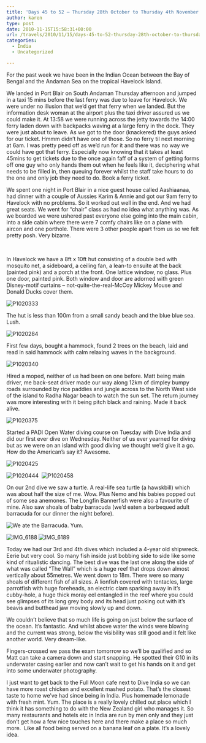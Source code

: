 ```yaml
---
title: 'Days 45 to 52 – Thursday 28th October to Thursday 4th November – Andaman Islands'
author: karen
type: post
date: 2010-11-15T15:58:31+00:00
url: /travels/2010/11/15/days-45-to-52-thursday-28th-october-to-thursday-4th-november-andaman-islands/
categories:
  - India
  - Uncategorized

---
```

For the past week we have been in the Indian Ocean between the Bay of Bengal and the Andaman Sea on the tropical Havelock Island. 

We landed in Port Blair on South Andaman Thursday afternoon and jumped in a taxi 15 mins before the last ferry was due to leave for Havelock. We were under no illusion that we’d get that ferry when we landed. But the information desk woman at the airport plus the taxi driver assured us we could make it. At 13:58 we were running across the jetty towards the 14:00 ferry laden down with backpacks waving at a large ferry in the dock. They were just about to leave. As we got to the door (knackered) the guys asked for our ticket. Hmmm didn’t have one of those. So no ferry til next morning at 6am. I was pretty peed off as we’d run for it and there was no way we could have got that ferry. Especially now knowing that it takes at least 45mins to get tickets due to the once again faff of a system of getting forms off one guy who only hands them out when he feels like it, deciphering what needs to be filled in, then queuing forever whilst the staff take hours to do the one and only job they need to do. Book a ferry ticket. 

We spent one night in Port Blair in a nice guest house called Aashiaanaa, had dinner with a couple of Aussies Karim & Annie and got our 9am ferry to Havelock with no problems. So it worked out well in the end. And we had great seats. We went for “chair” class as had no idea what anything was. As we boarded we were ushered past everyone else going into the main cabin, into a side cabin where there were 7 comfy chairs like on a plane with aircon and one porthole. There were 3 other people apart from us so we felt pretty posh. Very bizarre.

&nbsp;

In Havelock we have a 8ft x 10ft hut consisting of a double bed with mosquito net, a sideboard, a ceiling fan, a lean-to ensuite at the back (painted pink) and a porch at the front. One lattice window, no glass. Plus one door, painted pink. Both window and door are adorned with green Disney-motif curtains – not-quite-the-real-McCoy Mickey Mouse and Donald Ducks cover them. 

![P1020333](/travels-wp-content/uploads/2010/11/P1020333.jpg) 

The hut is less than 100m from a small sandy beach and the blue blue sea. Lush.

![P1020284](/travels-wp-content/uploads/2010/11/P1020284.jpg) 

First few days, bought a hammock, found 2 trees on the beach, laid and read in said hammock with calm relaxing waves in the background.

![P1020340](/travels-wp-content/uploads/2010/11/P1020340.jpg) 

Hired a moped, neither of us had been on one before. Matt being main driver, me back-seat driver made our way along 12km of dimpley bumpy roads surrounded by rice paddies and jungle across to the North West side of the island to Radha Nagar beach to watch the sun set. The return journey was more interesting with it being pitch black and raining. Made it back alive.

![P1020375](/travels-wp-content/uploads/2010/11/P1020375.jpg) 

Started a PADI Open Water diving course on Tuesday with Dive India and did our first ever dive on Wednesday. Neither of us ever yearned for diving but as we were on an island with good diving we thought we’d give it a go. How do the American’s say it? Awesome.

![P1020425](/travels-wp-content/uploads/2010/11/P1020425.jpg)

![P1020444](/travels-wp-content/uploads/2010/11/P1020444.jpg)&nbsp; ![P1020458](/travels-wp-content/uploads/2010/11/P1020458.jpg) 

On our 2nd dive we saw a turtle. A real-life sea turtle (a hawskbill) which was about half the size of me. Wow. Plus Nemo and his babies popped out of some sea anemones. The Longfin Bannerfish were also a favourite of mine. Also saw shoals of baby barracuda (we’d eaten a barbequed adult barracuda for our dinner the night before). 

![We ate the Barracuda. Yum.](/travels-wp-content/uploads/2010/11/IMG_61841.jpg)

![IMG_6188](/travels-wp-content/uploads/2010/11/IMG_6188.jpg)&nbsp;![IMG_6189](/travels-wp-content/uploads/2010/11/IMG_6189.jpg) 

Today we had our 3rd and 4th dives which included a 4-year old shipwreck. Eerie but very cool. So many fish inside just bobbing side to side like some kind of ritualistic dancing. The best dive was the last one along the side of what was called “The Wall” which is a huge reef that drops down almost vertically about 55metres. We went down to 18m. There were so many shoals of different fish of all sizes. A lionfish covered with tentacles, large parrotfish with huge foreheads, an electric clam sparking away in it’s cubby-hole, a huge thick moray eel entangled in the reef where you could see glimpses of its long grey body and its head just poking out with it’s beavis and butthead jaw moving slowly up and down.

We couldn’t believe that so much life is going on just below the surface of the ocean. It’s fantastic. And whilst above water the winds were blowing and the current was strong, below the visibility was still good and it felt like another world. Very dream-like.

Fingers-crossed we pass the exam tomorrow so we’ll be qualified and so Matt can take a camera down and start snapping. He spotted their G10 in its underwater casing earlier and now can’t wait to get his hands on it and get into some underwater photography.

I just want to get back to the Full Moon cafe next to Dive India so we can have more roast chicken and excellent mashed potato. That’s the closest taste to home we’ve had since being in India. Plus homemade lemonade with fresh mint. Yum. The place is a really lovely chilled out place which I think it has something to do with the New Zealand girl who manages it. So many restaurants and hotels etc in India are run by men only and they just don’t get how a few nice touches here and there make a place so much more.&nbsp; Like all food being served on a banana leaf on a plate. It’s a lovely idea.

 [1]: http://www.mattburns.co.uk/travels/wp-content/uploads/2010/11/P1020333.jpg
 [2]: http://www.mattburns.co.uk/travels/wp-content/uploads/2010/11/P1020284.jpg
 [3]: http://www.mattburns.co.uk/travels/wp-content/uploads/2010/11/P1020340.jpg
 [4]: http://www.mattburns.co.uk/travels/wp-content/uploads/2010/11/P1020375.jpg
 [5]: http://www.mattburns.co.uk/travels/wp-content/uploads/2010/11/P1020425.jpg
 [6]: http://www.mattburns.co.uk/travels/wp-content/uploads/2010/11/P1020444.jpg
 [7]: http://www.mattburns.co.uk/travels/wp-content/uploads/2010/11/P1020458.jpg
 [8]: http://www.mattburns.co.uk/travels/wp-content/uploads/2010/11/IMG_61841.jpg
 [9]: http://www.mattburns.co.uk/travels/wp-content/uploads/2010/11/IMG_6188.jpg
 [10]: http://www.mattburns.co.uk/travels/wp-content/uploads/2010/11/IMG_6189.jpg